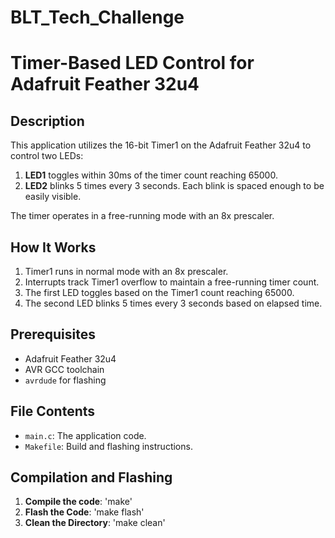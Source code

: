 # BLT_Tech_Challenge
# Timer-Based LED Control for Adafruit Feather 32u4


## Description
This application utilizes the 16-bit Timer1 on the Adafruit Feather 32u4 to control two LEDs:

1. **LED1** toggles within 30ms of the timer count reaching 65000.
2. **LED2** blinks 5 times every 3 seconds. Each blink is spaced enough to be easily visible.


The timer operates in a free-running mode with an 8x prescaler.

## How It Works

1. Timer1 runs in normal mode with an 8x prescaler.
2. Interrupts track Timer1 overflow to maintain a free-running timer count.
3. The first LED toggles based on the Timer1 count reaching 65000.
4. The second LED blinks 5 times every 3 seconds based on elapsed time.

## Prerequisites

- Adafruit Feather 32u4
- AVR GCC toolchain
- `avrdude` for flashing

## File Contents
- `main.c`: The application code.
- `Makefile`: Build and flashing instructions.


## Compilation and Flashing
1. **Compile the code**:
   'make'
2. **Flash the Code**:
   'make flash'
3. **Clean the Directory**:
   'make clean'